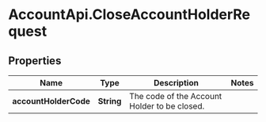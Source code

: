# AccountApi.CloseAccountHolderRequest

## Properties

Name | Type | Description | Notes
------------ | ------------- | ------------- | -------------
**accountHolderCode** | **String** | The code of the Account Holder to be closed. | 


